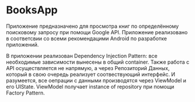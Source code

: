 # BooksApp
Приложение предназначено для просмотра книг по определённому поисковому запросу при помощи Google API. 
Приложение реализовано в соответсвии со всеми рекомендацими Android по разработке приложений. 

В приложении реализован Dependency Injection Рattern: все необходимые зависимости вынесены в общий container. Также работа с API осуществляется не напрямую, а через Репозиторий Данных, который в свою очередь реализует соотвествующий интерфейс. И разумеется, все оепрации с данными производятся через ViewModel и его UIState. ViewModel получает instance of repository при помощи Factory Pattern.

